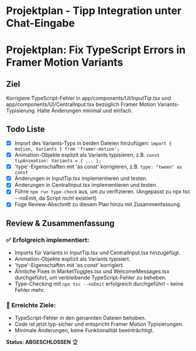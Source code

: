 # Projektplan - Tipp Integration unter Chat-Eingabe


# Projektplan: Fix TypeScript Errors in Framer Motion Variants

## Ziel
Korrigiere TypeScript-Fehler in app/components/UI/InputTip.tsx und app/components/UI/CentralInput.tsx bezüglich Framer Motion Variants-Typisierung. Halte Änderungen minimal und einfach.

## Todo Liste
- [x] Import des Variants-Typs in beiden Dateien hinzufügen: `import { motion, Variants } from 'framer-motion';`
- [x] Animation-Objekte explizit als Variants typisieren, z.B. `const tipAnimation: Variants = { ... };`
- [x] 'type'-Eigenschaften mit 'as const' korrigieren, z.B. `type: "tween" as const`
- [x] Änderungen in InputTip.tsx implementieren und testen.
- [x] Änderungen in CentralInput.tsx implementieren und testen.
- [x] Führe `npm run type-check` aus, um zu verifizieren. (Angepasst zu npx tsc --noEmit, da Script nicht existiert)
- [x] Füge Review-Abschnitt zu diesem Plan hinzu mit Zusammenfassung.

## Review & Zusammenfassung

### ✅ Erfolgreich implementiert:
- Imports für Variants in InputTip.tsx und CentralInput.tsx hinzugefügt.
- Animation-Objekte explizit als Variants typisiert.
- 'type'-Eigenschaften mit 'as const' korrigiert.
- Ähnliche Fixes in MarketToggles.tsx und WelcomeMessages.tsx durchgeführt, um verbleibende TypeScript-Fehler zu beheben.
- Type-Checking mit `npx tsc --noEmit` erfolgreich durchgeführt – keine Fehler mehr.

### 🎯 Erreichte Ziele:
- TypeScript-Fehler in den genannten Dateien behoben.
- Code ist jetzt typ-sicher und entspricht Framer Motion Typisierungen.
- Minimale Änderungen, keine Funktionalität beeinträchtigt.

**Status: ABGESCHLOSSEN** 🏆


